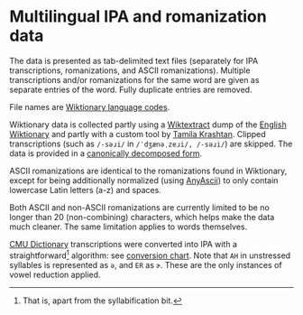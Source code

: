 # Multilingual IPA and romanization data
The data is presented as tab-delimited text files (separately for IPA transcriptions, romanizations, and ASCII romanizations). Multiple transcriptions and/or romanizations for the same word are given as separate entries of the word. Fully duplicate entries are removed.

File names are [Wiktionary language codes](https://en.wiktionary.org/wiki/Wiktionary:List_of_languages).

Wiktionary data is collected partly using a [Wiktextract](https://github.com/tatuylonen/wiktextract) dump of the [English Wiktionary](https://en.wiktionary.org) and partly with a custom tool by [Tamila Krashtan](https://github.com/tamila-krashtan). Clipped transcriptions (such as `/-səɹi/` in `/ˈdʒænəˌzeɹi/, /-səɹi/`) are skipped. The data is provided in a [canonically decomposed form](https://unicode.org/reports/tr15/#Norm_Forms).

ASCII romanizations are identical to the romanizations found in Wiktionary, except for being additionally normalized (using [AnyAscii](https://github.com/anyascii/anyascii)) to only contain lowercase Latin letters (a-z) and spaces.

Both ASCII and non-ASCII romanizations are currently limited to be no longer than 20 (non-combining) characters, which helps make the data much cleaner. The same limitation applies to words themselves.

[CMU Dictionary](https://github.com/Alexir/CMUdict) transcriptions were converted into IPA with a straightforward[^1] algorithm: see [conversion chart](cmudict/collection/data/phonemes). Note that `AH` in unstressed syllables is represented as `ə`, and `ER` as `ɚ`. These are the only instances of vowel reduction applied.

[^1]: That is, apart from the syllabification bit.